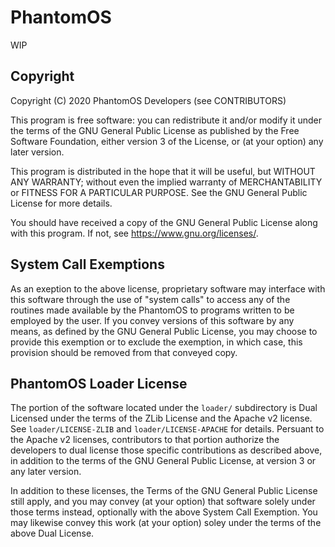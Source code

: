 # PhantomOS

WIP

## Copyright

Copyright (C) 2020 PhantomOS Developers (see CONTRIBUTORS)

This program is free software: you can redistribute it and/or modify
it under the terms of the GNU General Public License as published by
the Free Software Foundation, either version 3 of the License, or
(at your option) any later version.

This program is distributed in the hope that it will be useful,
but WITHOUT ANY WARRANTY; without even the implied warranty of
MERCHANTABILITY or FITNESS FOR A PARTICULAR PURPOSE.  See the
GNU General Public License for more details.

You should have received a copy of the GNU General Public License
along with this program.  If not, see <https://www.gnu.org/licenses/>.

## System Call Exemptions

As an exeption to the above license, proprietary software may interface with this software through the use of "system calls" to access any of the routines made available by the PhantomOS to programs written to be employed by the user. 
If you convey versions of this software by any means, as defined by the GNU General Public License, you may choose to provide this exemption or to exclude the exemption, in which case, this provision should be removed from that conveyed copy. 

## PhantomOS Loader License

The portion of the software located under the `loader/` subdirectory is Dual Licensed under the terms of the ZLib License and the Apache v2 license. See `loader/LICENSE-ZLIB` and `loader/LICENSE-APACHE` for details. 
Persuant to the Apache v2 licenses, contributors to that portion authorize the developers to dual license those specific contributions as described above, in addition to the terms of the GNU General Public License, at version 3 or any later version.

In addition to these licenses, the Terms of the GNU General Public License still apply, and you may convey (at your option) that software solely under those terms instead, optionally with the above System Call Exemption. You may likewise convey this work (at your option) soley under the terms of the above Dual License.
